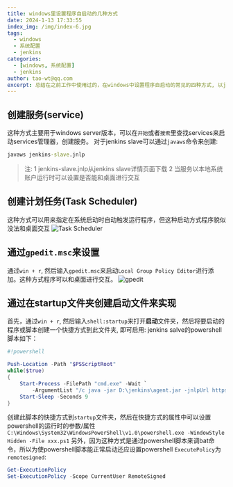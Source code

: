 ```yaml
---
title: windows里设置程序自启动的几种方式
date: 2024-1-13 17:33:55
index_img: /img/index-6.jpg
tags:
  - windows
  - 系统配置
  - jenkins
categories:
  - [windows, 系统配置]
  - jenkins
author: tao-wt@qq.com
excerpt: 总结在之前工作中使用过的，在windows中设置程序自启动的常见的四种方式, 以jenkins slave启动为例
---
```

## 创建服务(service)
这种方式主要用于windows server版本，可以在`开始`或者`搜索`里查找services来启动services管理器，创建服务。
对于jenkins slave可以通过`javaws`命令来创建:
```bat
javaws jenkins-slave.jnlp
```

> 注:
> 1 jenkins-slave.jnlp从jenkins slave详情页面下载
> 2 当服务以本地系统账户运行时可以设置是否能和桌面进行交互

## 创建计划任务(Task Scheduler)
这种方式可以用来指定在系统启动时自动触发运行程序，但这种启动方式程序貌似没法和桌面交互
![Task Scheduler](/img/task_scheduler.png)

## 通过`gpedit.msc`来设置
通过`win + r`, 然后输入`gpedit.msc`来启动`Local Group Policy Editor`进行添加。这种方式程序可以和桌面进行交互。
![gpedit](/img/gpedit.png)

## 通过在startup文件夹创建启动文件来实现
首先，通过`win + r`, 然后输入`shell:startup`来打开**启动**文件夹，然后将要启动的程序或脚本创建一个快捷方式到此文件夹, 即可启用:
jenkins salve的powershell脚本如下：
```powershell
#!powershell

Push-Location -Path "$PSScriptRoot"
while($true)
{
    Start-Process -FilePath "cmd.exe" -Wait `
        -ArgumentList "/c java -jar D:\jenkins\agent.jar -jnlpUrl https://ci.taolife.com/computer/tao%5Ftest%5Fwindows%5F5/jenkins-agent.jnlp -secret 24d727b3180b9c0108637c1ab2a8ebb70bb7061be7816d616a44a6f399c32a551 -workDir d:\jenkins"
    Start-Sleep -Seconds 9
}
```
创建此脚本的快捷方式到`startup`文件夹，然后在快捷方式的属性中可以设置powershell的运行时的参数/属性
`C:\Windows\System32\WindowsPowerShell\v1.0\powershell.exe -WindowStyle Hidden -File xxx.ps1`
另外，因为这种方式是通过powershell脚本来调bat命令，所以为使powershell脚本能正常启动还应设置powershell `ExecutePolicy`为`remotesigned`:
```powershell
Get-ExecutionPolicy
Set-ExecutionPolicy -Scope CurrentUser RemoteSigned
```
